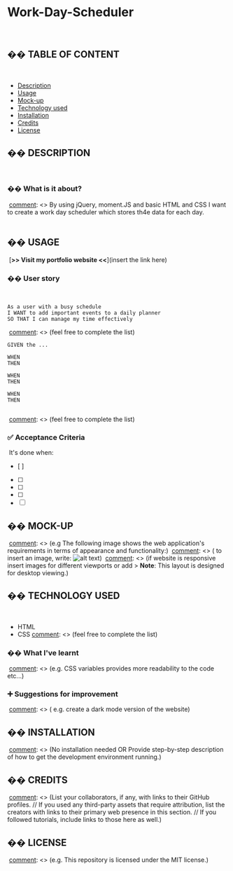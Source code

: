 # Work-Day-Scheduler
​
## �� TABLE OF CONTENT
​
- [Description](#-description)
- [Usage](#-usage)
- [Mock-up](#-mock-up)
- [Technology used](#-technology-used)
- [Installation](#-installation)
- [Credits](#-credits)
- [License](#-license)
​
## �� DESCRIPTION
​
### �� What is it about?
​
[comment]: <> By using jQuery, moment.JS and basic HTML and CSS I want to create a work day scheduler which stores th4e data for each day.  
​
## �� USAGE
​
[**>> Visit my portfolio website <<**](insert the link here)
​
### �� User story
​
```
As a user with a busy schedule
I WANT to add important events to a daily planner
SO THAT I can manage my time effectively
```
​
[comment]: <> (feel free to complete the list)
​
```
GIVEN the ...
​
WHEN
THEN
​
WHEN
THEN
​
WHEN
THEN
​
```
​
[comment]: <> (feel free to complete the list)
​
### ✅ Acceptance Criteria
​
It's done when:
​
- [ ]
- [ ]
- [ ]
- [ ]
- [ ] [comment]: <> (feel free to complete the list)
​
## �� MOCK-UP
​
[comment]: <> (e.g The following image shows the web application's requirements in terms of appearance and functionality:)
​
[comment]: <> ( to insert an image, write: ![alt text](./path/to-the-img.png))
​
[comment]: <> (if website is responsive insert images for different viewports or add > **Note**: This layout is designed for desktop viewing.)
​
## �� TECHNOLOGY USED
​
- HTML
- CSS
  [comment]: <> (feel free to complete the list)
​
### �� What I've learnt
​
[comment]: <> (e.g. CSS variables provides more readability to the code etc...)
​
### ➕ Suggestions for improvement
​
[comment]: <> ( e.g. create a dark mode version of the website)
​
## �� INSTALLATION
​
[comment]: <> (No installation needed OR Provide step-by-step description of how to get the development environment running.)
​
## �� CREDITS
​
[comment]: <> (List your collaborators, if any, with links to their GitHub profiles. // If you used any third-party assets that require attribution, list the creators with links to their primary web presence in this section. // If you followed tutorials, include links to those here as well.)
​
## �� LICENSE
​
[comment]: <> (e.g. This repository is licensed under the MIT license.)